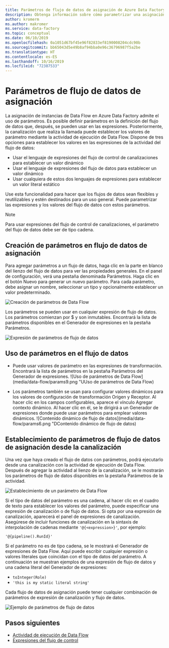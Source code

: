 ```yaml
---
title: Parámetros de flujo de datos de asignación de Azure Data Factory
description: Obtenga información sobre cómo parametrizar una asignación de Data Flow desde canalizaciones de Data Factory.
author: kromerm
ms.author: makromer
ms.service: data-factory
ms.topic: conceptual
ms.date: 06/10/2019
ms.openlocfilehash: 0a1051d67bf45e96f82833ef8190008204cdc90b
ms.sourcegitcommit: bb65043d5e49b8af94bba0e96c36796987f5a2be
ms.translationtype: HT
ms.contentlocale: es-ES
ms.lasthandoff: 10/16/2019
ms.locfileid: "72387533"
---
```

# <a name="mapping-data-flow-parameters"></a>Parámetros de flujo de datos de asignación



La asignación de instancias de Data Flow en Azure Data Factory admite el uso de parámetros. Es posible definir parámetros en la definición del flujo de datos que, después, se pueden usar en las expresiones. Posteriormente, la canalización que realiza la llamada puede establecer los valores de parámetro mediante la actividad de ejecución de Data Flow. Dispone de tres opciones para establecer los valores en las expresiones de la actividad del flujo de datos:

* Usar el lenguaje de expresiones del flujo de control de canalizaciones para establecer un valor dinámico
* Usar el lenguaje de expresiones del flujo de datos para establecer un valor dinámico
* Usar cualquiera de estos dos lenguajes de expresiones para establecer un valor literal estático

Use esta funcionalidad para hacer que los flujos de datos sean flexibles y reutilizables y estén destinados para un uso general. Puede parametrizar las expresiones y los valores del flujo de datos con estos parámetros.

> [!NOTE]
> Para usar expresiones del flujo de control de canalizaciones, el parámetro del flujo de datos debe ser de tipo cadena.

## <a name="create-parameters-in-mapping-data-flow"></a>Creación de parámetros en flujo de datos de asignación

Para agregar parámetros a un flujo de datos, haga clic en la parte en blanco del lienzo del flujo de datos para ver las propiedades generales. En el panel de configuración, verá una pestaña denominada Parámetros. Haga clic en el botón Nuevo para generar un nuevo parámetro. Para cada parámetro, debe asignar un nombre, seleccionar un tipo y opcionalmente establecer un valor predeterminado.

![Creación de parámetros de Data Flow](media/data-flow/create-params.png "Creación de parámetros de Data Flow")

Los parámetros se pueden usar en cualquier expresión de flujo de datos. Los parámetros comienzan por $ y son inmutables. Encontrará la lista de parámetros disponibles en el Generador de expresiones en la pestaña Parámetros.

![Expresión de parámetros de flujo de datos](media/data-flow/parameter-expression.png "Expresión de parámetros de flujo de datos")

## <a name="use-parameters-in-your-data-flow"></a>Uso de parámetros en el flujo de datos

* Puede usar valores de parámetro en las expresiones de transformación. Encontrará la lista de parámetros en la pestaña Parámetros del Generador de expresiones. ![Uso de parámetros de Data Flow](media/data-flow/params9.png "UUso de parámetros de Data Flow)

* Los parámetros también se usan para configurar valores dinámicos para los valores de configuración de transformación Origen y Receptor. Al hacer clic en los campos configurables, aparece el vínculo Agregar contexto dinámico. Al hacer clic en él, se le dirigirá a un Generador de expresiones donde puede usar parámetros para emplear valores dinámicos. ![Contenido dinámico de flujo de datos](media/data-flow/params6.png "DContenido dinámico de flujo de datos)

## <a name="set-mapping-data-flow-parameters-from-pipeline"></a>Establecimiento de parámetros de flujo de datos de asignación desde la canalización

Una vez que haya creado el flujo de datos con parámetros, podrá ejecutarlo desde una canalización con la actividad de ejecución de Data Flow. Después de agregar la actividad al lienzo de la canalización, se le mostrarán los parámetros de flujo de datos disponibles en la pestaña Parámetros de la actividad.

![Establecimiento de un parámetro de Data Flow](media/data-flow/parameter-assign.png "Establecimiento de un parámetro de Data Flow")

Si el tipo de datos del parámetro es una cadena, al hacer clic en el cuadro de texto para establecer los valores del parámetro, puede especificar una expresión de canalización o de flujo de datos. Si opta por una expresión de canalización, aparecerá el panel de expresiones de canalización. Asegúrese de incluir funciones de canalización en la sintaxis de interpolación de cadenas mediante `'@{<expression>}'`, por ejemplo:

```'@{pipeline().RunId}'```

Si el parámetro no es de tipo cadena, se le mostrará el Generador de expresiones de Data Flow. Aquí puede escribir cualquier expresión o valores literales que coincidan con el tipo de datos del parámetro. A continuación se muestran ejemplos de una expresión de flujo de datos y una cadena literal del Generador de expresiones:

* ```toInteger(Role)```
* ```'this is my static literal string'```

Cada flujo de datos de asignación puede tener cualquier combinación de parámetros de expresión de canalización y flujo de datos. 

![Ejemplo de parámetros de flujo de datos](media/data-flow/parameter-example.png "Ejemplo de parámetros de flujo de datos")



## <a name="next-steps"></a>Pasos siguientes
* [Actividad de ejecución de Data Flow](control-flow-execute-data-flow-activity.md)
* [Expresiones del flujo de control](control-flow-expression-language-functions.md)
